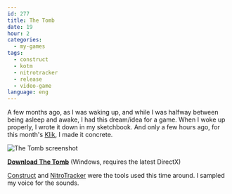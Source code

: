 ```yaml
---
id: 277
title: The Tomb
date: 19
hour: 2
categories:
  - my-games
tags:
  - construct
  - kotm
  - nitrotracker
  - release
  - video-game
language: eng
---
```


A few months ago, as I was waking up, and while I was halfway between being asleep and awake, I had this dream/idea for a game. When I woke up properly, I wrote it down in my sketchbook. And only a few hours ago, for this month's [Klik](/tag/kotm/), I made it concrete.

![The Tomb screenshot](/files/2009/07-the-tomb/tombscreen.png "The Tomb screenshot")

[**Download The Tomb**](//www.agj.cl/files/games/tomb.zip) (Windows, requires the latest DirectX)

[Construct](http://www.scirra.com/) and [NitroTracker](http://nitrotracker.tobw.net/) were the tools used this time around. I sampled my voice for the sounds.
